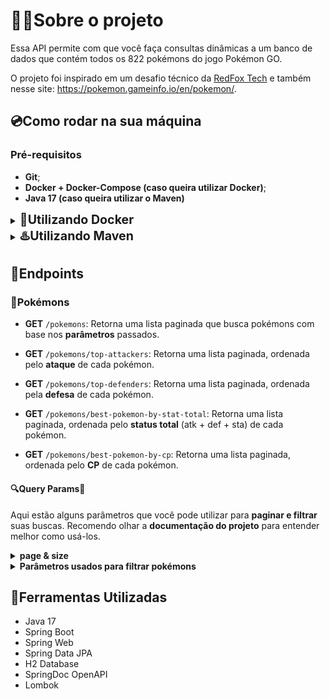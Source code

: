 # 👨‍💻Sobre o projeto

Essa API permite com que você faça consultas dinâmicas a um banco de dados que contém todos os 822
pokémons do jogo Pokémon GO.

O projeto foi inspirado em um desafio técnico da [RedFox Tech](https://github.com/RedFoxTech/vaga-backend-teste)
e também nesse site: https://pokemon.gameinfo.io/en/pokemon/.

## 💿Como rodar na sua máquina

### Pré-requisitos

- **Git**;
- **Docker + Docker-Compose (caso queira utilizar Docker)**;
- **Java 17 (caso queira utilizar o Maven)**

<details>
    <summary><b style="font-size:1.4em;">🐳Utilizando Docker</b></summary>

```shell
# Clone o repositório na sua máquina
$ git clone https://github.com/lleonardus/pokemon-go.git

# Abra a pasta do projeto
$ cd pokemon-go

# Inicie o projeto usando Docker
$ docker-compose up
```

Após esse processo, a API vai estar rodando em **http://localhost:8080**
e a documentação estará disponível em **http://localhost:8080/swagger-ui/index.html**.

</details>

<details>
    <summary><b style="font-size:1.4em;">♨️Utilizando Maven</b></summary>

```shell
# Clone o repositório na sua máquina
$ git clone https://github.com/lleonardus/pokemon-go.git

# Abra a pasta do projeto
$ cd pokemon-go

# Inicie o projeto usando Maven
$ ./mvnw spring-boot:run
```

Após esse processo, a API vai estar rodando em **http://localhost:8080**,
a documentação estará disponível em **http://localhost:8080/swagger-ui/index.html**
e o banco de dados (H2 database) poderá ser acessado em **http://localhost:8080/h2-console/**

</details>


## 🎯Endpoints

### 👾Pokémons

- **GET** `/pokemons`: Retorna uma lista paginada que busca pokémons com base nos **parâmetros** passados.

- **GET** `/pokemons/top-attackers`: Retorna uma lista paginada, ordenada pelo **ataque** de cada pokémon.

- **GET** `/pokemons/top-defenders`: Retorna uma lista paginada, ordenada pela **defesa** de cada pokémon.

- **GET** `/pokemons/best-pokemon-by-stat-total`: Retorna uma lista paginada, ordenada pelo **status total** (atk + def + sta)
de cada pokémon.

- **GET** `/pokemons/best-pokemon-by-cp`: Retorna uma lista paginada, ordenada pelo **CP** de cada pokémon.

#### 🔍Query Params🔎
Aqui estão alguns parâmetros que você pode utilizar para **paginar e filtrar** suas buscas. Recomendo olhar a
**documentação do projeto** para entender melhor como usá-los.
<details>
    <summary><b>page & size</b></summary>
    As consultas são <b>paginadas</b>, o que significa que você pode especificar quantos elementos cada página
    tem, assim como também a página em que está. Para alterar o número da página, utilize o parâmetro
    <b>page</b> e para alterar quantos elementos cada página possui, utilize o parâmetro <b>size</b>.
    Por padrão, page=0 e size=20.
</details>
<details>
    <summary><b>Parâmetros usados para filtrar pokémons</b></summary>
    <li><b>name</b> (String)</li>
    <li><b>type</b> (String)</li>
    <li><b>generation</b> (Integer)</li>
    <li><b>familyId</b> (Integer)</li>
    <li><b>notGettable</b> (Boolean)</li>
    <li><b>legendary</b> (Boolean)</li>
</details>

## 🧰Ferramentas Utilizadas

- Java 17
- Spring Boot
- Spring Web
- Spring Data JPA
- H2 Database
- SpringDoc OpenAPI
- Lombok
